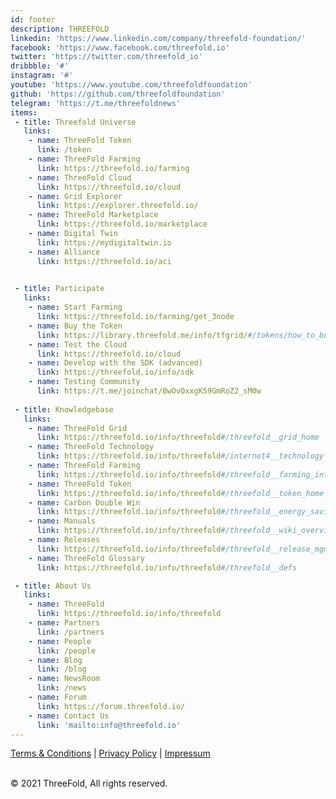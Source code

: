 ```yaml
---
id: footer
description: THREEFOLD
linkedin: 'https://www.linkedin.com/company/threefold-foundation/'
facebook: 'https://www.facebook.com/threefold.io'
twitter: 'https://twitter.com/threefold_io'
dribbble: '#'
instagram: '#'
youtube: 'https://www.youtube.com/threefoldfoundation'
github: 'https://github.com/threefoldfoundation'
telegram: 'https://t.me/threefoldnews'
items:
 - title: Threefold Universe
   links:
    - name: ThreeFold Token
      link: /token
    - name: ThreeFold Farming
      link: https://threefold.io/farming
    - name: ThreeFold Cloud
      link: https://threefold.io/cloud
    - name: Grid Explorer
      link: https://explorer.threefold.io/      
    - name: ThreeFold Marketplace
      link: https://threefold.io/marketplace
    - name: Digital Twin
      link: https://mydigitaltwin.io
    - name: Alliance
      link: https://threefold.io/aci

        
 - title: Participate
   links:
    - name: Start Farming
      link: https://threefold.io/farming/get_3node
    - name: Buy the Token
      link: https://library.threefold.me/info/tfgrid/#/tokens/how_to_buy
    - name: Test the Cloud
      link: https://threefold.io/cloud
    - name: Develop with the SDK (advanced)
      link: https://threefold.io/info/sdk
    - name: Testing Community
      link: https://t.me/joinchat/BwOvOxxgK59GmRoZ2_sM0w
 
 - title: Knowledgebase
   links:
    - name: ThreeFold Grid
      link: https://threefold.io/info/threefold#/threefold__grid_home
    - name: ThreeFold Technology
      link: https://threefold.io/info/threefold#/internet4__technology
    - name: ThreeFold Farming
      link: https://threefold.io/info/threefold#/threefold__farming_intro
    - name: ThreeFold Token
      link: https://threefold.io/info/threefold#/threefold__token_home
    - name: Carbon Double Win
      link: https://threefold.io/info/threefold#/threefold__energy_savings
    - name: Manuals
      link: https://threefold.io/info/threefold#/threefold__wiki_overview
    - name: Releases
      link: https://threefold.io/info/threefold#/threefold__release_mgmt
    - name: ThreeFold Glossary
      link: https://threefold.io/info/threefold#/threefold__defs

 - title: About Us
   links:
    - name: ThreeFold
      link: https://threefold.io/info/threefold
    - name: Partners
      link: /partners
    - name: People
      link: /people
    - name: Blog
      link: /blog
    - name: NewsRoom
      link: /news
    - name: Forum
      link: https://forum.threefold.io/
    - name: Contact Us
      link: 'mailto:info@threefold.io'
---
```


[Terms & Conditions](https://threefold.io/info/legal#/legal__terms_conditions_websites) | [Privacy Policy](https://threefold.io/info/legal#/legal__privacypolicy) | [Impressum]()

<br/>
&#xA9; 2021 ThreeFold, All rights reserved.